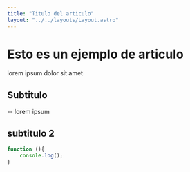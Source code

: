 ```yaml
---
title: "Titulo del articulo"
layout: "../../layouts/Layout.astro"
---
```


# Esto es un ejemplo de articulo

lorem ipsum dolor sit amet

## Subtitulo
--
lorem ipsum

## subtitulo 2

```javascript
function (){
    console.log();
}
```
